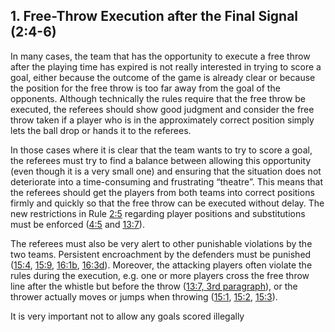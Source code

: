## 1. Free-Throw Execution after the Final Signal (2:4-6)
In many cases, the team that has the opportunity to execute a free throw after the playing time has expired is not
really interested in trying to score a goal, either because the outcome of the game is already clear or because the
position for the free throw is too far away from the goal of the opponents. Although technically the rules require that
the free throw be executed, the referees should show good judgment and consider the free throw taken if a player who is
in the approximately correct position simply lets the ball drop or hands it to the referees.

In those cases where it is clear that the team wants to try to score a goal, the referees must try to find a balance
between allowing this opportunity (even though it is a very small one) and ensuring that the situation does not
deteriorate into a time-consuming and frustrating “theatre”. This means that the referees should get the players from
both teams into correct positions firmly and quickly so that the free throw can be executed without delay. The new
restrictions in Rule [2:5](#2:5) regarding player positions and substitutions must be enforced ([4:5](#4:5) and
[13:7](#13:7)).

The referees must also be very alert to other punishable violations by the two teams. Persistent encroachment by the
defenders must be punished ([15:4](#15:4), [15:9](#15:9), [16:1b](#16:1), [16:3d](#16:3)). Moreover, the attacking
players often violate the rules during the execution, e.g. one or more players cross the free throw line after the
whistle but before the throw ([13:7, 3rd paragraph](#13:7)), or the thrower actually moves or jumps when throwing
([15:1](#15:1), [15:2](#15:2), [15:3](#15:3)).

It is very important not to allow any goals scored illegally
